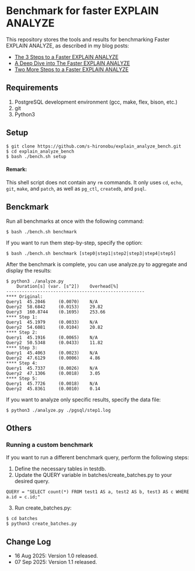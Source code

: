 # Benchmark for faster EXPLAIN ANALYZE

This repository stores the tools and results for benchmarking Faster EXPLAIN ANALYZE, as described in my blog posts:
+ [The 3 Steps to a Faster EXPLAIN ANALYZE](http://www.interdb.jp/blog/post/pgsql/explain_analyze_01/)
+ [A Deep Dive into The Faster EXPLAIN ANALYZE](http://www.interdb.jp/blog/post/pgsql/explain_analyze_02/)
+ [Two More Steps to a Faster EXPLAIN ANALYZE](http://www.interdb.jp/blog/post/pgsql/explain_analyze_03/)

## Requirements

1. PostgreSQL development environment (gcc, make, flex, bison, etc.)
2. git
3. Python3

## Setup

```
$ git clone https://github.com/s-hironobu/explain_analyze_bench.git
$ cd explain_analyze_bench
$ bash ./bench.sh setup
```

#### Remark:
This shell script does not contain any `rm` commands. It only uses `cd`, `echo`, `git`, `make`, and `patch`, as well as `pg_ctl`, `createdb`, and `psql`.


## Benckmark

Run all benchmarks at once with the following command:

```
$ bash ./bench.sh benchmark
```

If you want to run them step-by-step, specify the option:

```
$ bash ./bench.sh benchmark [step0|step1|step2|step3|step4|step5]
```

After the benchmark is complete, you can use analyze.py to aggregate and display the results:

```
$ python3 ./analyze.py
	Duration[s] (var. [s^2]) 	Overhead[%]
-----------------------------------------------------
**** Original:
Query1	45.2046 	(0.0070)	N/A
Query2	58.6842 	(0.0153)	29.82
Query3	160.8744 	(0.1695)	253.66
**** Step 1:
Query1	45.1979 	(0.0033)	N/A
Query2	54.6081 	(0.0104)	20.82
**** Step 2:
Query1	45.1916 	(0.0065)	N/A
Query2	50.5348 	(0.0433)	11.82
**** Step 3:
Query1	45.4063 	(0.0023)	N/A
Query2	47.6129 	(0.0006)	4.86
**** Step 4:
Query1	45.7337 	(0.0026)	N/A
Query2	47.1306 	(0.0018)	3.05
**** Step 5:
Query1	45.7726 	(0.0018)	N/A
Query2	45.8361 	(0.0010)	0.14
```

If you want to analyze only specific results, specify the data file:

```
$ python3 ./analyze.py ./pgsql/step1.log
```

## Others

### Running a custom benchmark
If you want to run a different benchmark query, perform the following steps:

1. Define the necessary tables in testdb.
2. Update the QUERY variable in batches/create_batches.py to your desired query.

```
QUERY = "SELECT count(*) FROM test1 AS a, test2 AS b, test3 AS c WHERE a.id = c.id;"
```

3. Run create_batches.py:

```
$ cd batches
$ python3 create_batches.py
```

## Change Log
- 16 Aug 2025: Version 1.0 released.
- 07 Sep 2025: Version 1.1 released.
